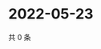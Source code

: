 # 2022-05-23

共 0 条

<!-- BEGIN WEIBO -->
<!-- 最后更新时间 Mon May 23 2022 19:01:06 GMT+0800 (China Standard Time) -->

<!-- END WEIBO -->
